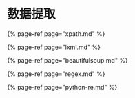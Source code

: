 # 数据提取

{% page-ref page="xpath.md" %}

{% page-ref page="lxml.md" %}

{% page-ref page="beautifulsoup.md" %}

{% page-ref page="regex.md" %}

{% page-ref page="python-re.md" %}

